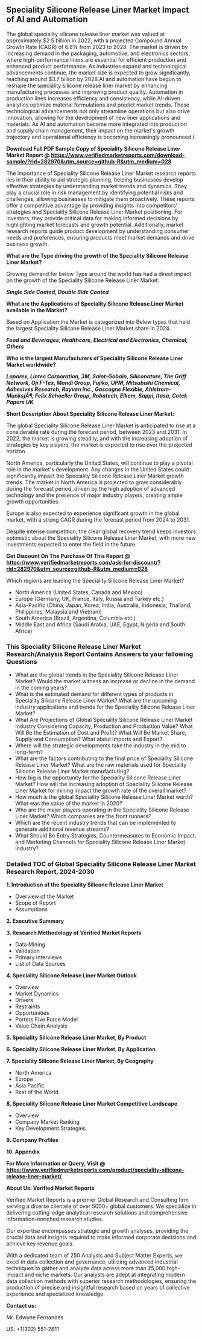 <h2>Speciality Silicone Release Liner Market Impact of AI and Automation</h2>The global speciality silicone release liner market was valued at approximately $2.5 billion in 2022, with a projected Compound Annual Growth Rate (CAGR) of 6.8% from 2023 to 2028. The market is driven by increasing demand in the packaging, automotive, and electronics sectors, where high-performance liners are essential for efficient production and enhanced product performance. As industries expand and technological advancements continue, the market size is expected to grow significantly, reaching around $3.7 billion by 2028.AI and automation have begun to reshape the speciality silicone release liner market by enhancing manufacturing processes and improving product quality. Automation in production lines increases efficiency and consistency, while AI-driven analytics optimize material formulations and predict market trends. These technological advancements not only streamline operations but also drive innovation, allowing for the development of new liner applications and materials. As AI and automation become more integrated into production and supply chain management, their impact on the market's growth trajectory and operational efficiency is becoming increasingly pronounced.t</p><p id="" class=""><strong>Download Full PDF Sample Copy of Speciality Silicone Release Liner Market Report @ <a href="https://www.verifiedmarketreports.com/download-sample/?rid=282970&utm_source=github-R&utm_medium=028" target="_blank">https://www.verifiedmarketreports.com/download-sample/?rid=282970&utm_source=github-R&utm_medium=028</a></strong></p><p>The importance of&nbsp;Speciality Silicone Release Liner Market research reports lies in their ability to aid strategic planning, helping businesses develop effective strategies by understanding market trends and dynamics. They play a crucial role in risk management by identifying potential risks and challenges, allowing businesses to mitigate them proactively. These reports offer a competitive advantage by providing insights into competitors' strategies and Speciality Silicone Release Liner Market positioning. For investors, they provide critical data for making informed decisions by highlighting market forecasts and growth potential. Additionally, market research reports guide product development by understanding consumer needs and preferences, ensuring products meet market demands and drive business growth.</p><p><strong>What are the&nbsp;Type driving the growth of the Speciality Silicone Release Liner Market?</strong></p><p id="" class="">Growing demand for below Type around the world has had a direct impact on the growth of the Speciality Silicone Release Liner Market:</p><em><strong>Single Side Coated, Double Side Coated</strong></em></p><strong>What are the&nbsp;Applications&nbsp;of Speciality Silicone Release Liner Market available in the Market?</strong></p><p id="" class="">Based on Application the Market is categorized into Below types that held the largest Speciality Silicone Release Liner Market share In 2024.</p><em><strong>Food and Beverages, Healthcare, Electrical and Electronics, Chemical, Others</strong></em></p><strong>Who is the largest Manufacturers of Speciality Silicone Release Liner Market worldwide?</strong></p><p><em><strong>Loparex, Lintec Corporation, 3M, Saint-Gobain, Siliconature, The Griff Network, Oji F-Tex, Mondi Group, Fujiko, UPM, Mitsubishi Chemical, Adhesives Research, Rayven Inc., Gascogne Flexible, Ahlstrom-MunksjÃ¶, Felix Schoeller Group, Robatech, Elkem, Sappi, Itasa, Cotek Papers UK</strong></em></p><p id="" class=""><strong>Short Description About Speciality Silicone Release Liner Market:</strong></p><p>The global Speciality Silicone Release Liner Market is anticipated to rise at a considerable rate during the forecast period, between 2023 and 2031. In 2022, the market is growing steadily, and with the increasing adoption of strategies by key players, the market is expected to rise over the projected horizon.</p><p>North America, particularly the United States, will continue to play a pivotal role in the market's development. Any changes in the United States could significantly impact the Speciality Silicone Release Liner Market growth trends. The market in North America is projected to grow considerably during the forecast period, driven by the high adoption of advanced technology and the presence of major industry players, creating ample growth opportunities.</p><p>Europe is also expected to experience significant growth in the global market, with a strong CAGR during the forecast period from 2024 to 2031.</p><p>Despite intense competition, the clear global recovery trend keeps investors optimistic about the Speciality Silicone Release Liner Market, with more new investments expected to enter the field in the future.</p><p id="" class=""><strong>Get Discount On The Purchase Of This Report @ <a href="https://www.verifiedmarketreports.com/ask-for-discount/?rid=282970&utm_source=github-R&utm_medium=028" target="_blank">https://www.verifiedmarketreports.com/ask-for-discount/?rid=282970&utm_source=github-R&utm_medium=028</a></strong></p>Which regions are leading the Speciality Silicone Release Liner Market?</p><ul><li>North America (United States, Canada and Mexico)</li><li>Europe (Germany, UK, France, Italy, Russia and Turkey etc.)</li><li>Asia-Pacific (China, Japan, Korea, India, Australia, Indonesia, Thailand, Philippines, Malaysia and Vietnam)</li><li>South America (Brazil, Argentina, Columbia etc.)</li><li>Middle East and Africa (Saudi Arabia, UAE, Egypt, Nigeria and South Africa)</li></ul><h3 id="" class="">This Speciality Silicone Release Liner Market Research/Analysis Report Contains Answers to your following Questions</h3><ul><li>What are the global trends in the Speciality Silicone Release Liner Market? Would the market witness an increase or decline in the demand in the coming years?</li><li>What is the estimated demand for different types of products in Speciality Silicone Release Liner Market? What are the upcoming industry applications and trends for the Speciality Silicone Release Liner Market?</li><li>What Are Projections of Global Speciality Silicone Release Liner Market Industry Considering Capacity, Production and Production Value? What Will Be the Estimation of Cost and Profit? What Will Be Market Share, Supply and Consumption? What about imports and Export?</li><li>Where will the strategic developments take the industry in the mid to long-term?</li><li>What are the factors contributing to the final price of Speciality Silicone Release Liner Market? What are the raw materials used for Speciality Silicone Release Liner Market manufacturing?</li><li>How big is the opportunity for the Speciality Silicone Release Liner Market? How will the increasing adoption of Speciality Silicone Release Liner Market for mining impact the growth rate of the overall market?</li><li>How much is the global Speciality Silicone Release Liner Market worth? What was the value of the market In 2020?</li><li>Who are the major players operating in the Speciality Silicone Release Liner Market? Which companies are the front runners?</li><li>Which are the recent industry trends that can be implemented to generate additional revenue streams?</li><li>What Should Be Entry Strategies, Countermeasures to Economic Impact, and Marketing Channels for Speciality Silicone Release Liner Market Industry?</li></ul><h3 id="" class="">Detailed TOC of Global Speciality Silicone Release Liner Market Research Report, 2024-2030</h3><p id="" class=""><strong>1. Introduction of the Speciality Silicone Release Liner Market</strong></p><ul><li>Overview of the Market</li><li>Scope of Report</li><li>Assumptions</li></ul><p id="" class=""><strong>2. Executive Summary</strong></p><p id="" class=""><strong>3. Research Methodology of Verified Market Reports</strong></p><ul><li>Data Mining</li><li>Validation</li><li>Primary Interviews</li><li>List of Data Sources</li></ul><p id="" class=""><strong>4. Speciality Silicone Release Liner Market Outlook</strong></p><ul><li>Overview</li><li>Market Dynamics</li><li>Drivers</li><li>Restraints</li><li>Opportunities</li><li>Porters Five Force Model</li><li>Value Chain Analysis</li></ul><p id="" class=""><strong>5. Speciality Silicone Release Liner Market, By Product</strong></p><p id="" class=""><strong>6. Speciality Silicone Release Liner Market, By Application</strong></p><p id="" class=""><strong>7. Speciality Silicone Release Liner Market, By Geography</strong></p><ul><li>North America</li><li>Europe</li><li>Asia Pacific</li><li>Rest of the World</li></ul><p id="" class=""><strong>8. Speciality Silicone Release Liner Market Competitive Landscape</strong></p><ul><li>Overview</li><li>Company Market Ranking</li><li>Key Development Strategies</li></ul><p id="" class=""><strong>9. Company Profiles</strong></p><p id="" class=""><strong>10. Appendix</strong></p><p id="" class=""><strong>For More Information or Query, Visit @ <a href="https://www.verifiedmarketreports.com/product/speciality-silicone-release-liner-market/" target="_blank">https://www.verifiedmarketreports.com/product/speciality-silicone-release-liner-market/</a></strong></p><p id="" class=""><strong>About Us: Verified Market Reports</strong></p><p id="" class="">Verified Market Reports is a premier Global Research and Consulting firm serving a diverse clientele of over 5000+ global customers. We specialize in delivering cutting-edge analytical research solutions and comprehensive information-enriched research studies.</p><p id="" class="">Our expertise encompasses strategic and growth analyses, providing the crucial data and insights required to make informed corporate decisions and achieve key revenue goals.</p><p id="" class="">With a dedicated team of 250 Analysts and Subject Matter Experts, we excel in data collection and governance, utilizing advanced industrial techniques to gather and analyze data across more than 25,000 high-impact and niche markets. Our analysts are adept at integrating modern data collection methods with superior research methodologies, ensuring the production of precise and insightful research based on years of collective experience and specialized knowledge.</p><p id="" class=""><strong>Contact us:</strong></p><p id="" class="">Mr. Edwyne Fernandes</p><p id="" class="">US: +1(302) 551-2611</p>